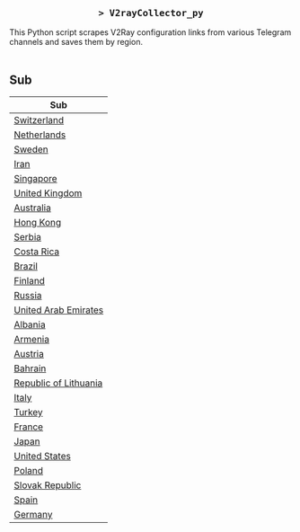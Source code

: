 <h3 align="center">
    <samp>&gt; V2rayCollector_py</samp>
</h3>

This Python script scrapes V2Ray configuration links from various Telegram channels and saves them by region.
<br>
<br>
## Sub
| Sub |
|-----|
| [Switzerland](https://raw.githubusercontent.com/freetomaid/Vxray-country/main/sub/Switzerland/config.txt) |
| [Netherlands](https://raw.githubusercontent.com/freetomaid/Vxray-country/main/sub/Netherlands/config.txt) |
| [Sweden](https://raw.githubusercontent.com/freetomaid/Vxray-country/main/sub/Sweden/config.txt) |
| [Iran](https://raw.githubusercontent.com/freetomaid/Vxray-country/main/sub/Iran/config.txt) |
| [Singapore](https://raw.githubusercontent.com/freetomaid/Vxray-country/main/sub/Singapore/config.txt) |
| [United Kingdom](https://raw.githubusercontent.com/freetomaid/Vxray-country/main/sub/United%20Kingdom/config.txt) |
| [Australia](https://raw.githubusercontent.com/freetomaid/Vxray-country/main/sub/Australia/config.txt) |
| [Hong Kong](https://raw.githubusercontent.com/freetomaid/Vxray-country/main/sub/Hong%20Kong/config.txt) |
| [Serbia](https://raw.githubusercontent.com/freetomaid/Vxray-country/main/sub/Serbia/config.txt) |
| [Costa Rica](https://raw.githubusercontent.com/freetomaid/Vxray-country/main/sub/Costa%20Rica/config.txt) |
| [Brazil](https://raw.githubusercontent.com/freetomaid/Vxray-country/main/sub/Brazil/config.txt) |
| [Finland](https://raw.githubusercontent.com/freetomaid/Vxray-country/main/sub/Finland/config.txt) |
| [Russia](https://raw.githubusercontent.com/freetomaid/Vxray-country/main/sub/Russia/config.txt) |
| [United Arab Emirates](https://raw.githubusercontent.com/freetomaid/Vxray-country/main/sub/United%20Arab%20Emirates/config.txt) |
| [Albania](https://raw.githubusercontent.com/freetomaid/Vxray-country/main/sub/Albania/config.txt) |
| [Armenia](https://raw.githubusercontent.com/freetomaid/Vxray-country/main/sub/Armenia/config.txt) |
| [Austria](https://raw.githubusercontent.com/freetomaid/Vxray-country/main/sub/Austria/config.txt) |
| [Bahrain](https://raw.githubusercontent.com/freetomaid/Vxray-country/main/sub/Bahrain/config.txt) |
| [Republic of Lithuania](https://raw.githubusercontent.com/freetomaid/Vxray-country/main/sub/Republic%20of%20Lithuania/config.txt) |
| [Italy](https://raw.githubusercontent.com/freetomaid/Vxray-country/main/sub/Italy/config.txt) |
| [Turkey](https://raw.githubusercontent.com/freetomaid/Vxray-country/main/sub/Turkey/config.txt) |
| [France](https://raw.githubusercontent.com/freetomaid/Vxray-country/main/sub/France/config.txt) |
| [Japan](https://raw.githubusercontent.com/freetomaid/Vxray-country/main/sub/Japan/config.txt) |
| [United States](https://raw.githubusercontent.com/freetomaid/Vxray-country/main/sub/United%20States/config.txt) |
| [Poland](https://raw.githubusercontent.com/freetomaid/Vxray-country/main/sub/Poland/config.txt) |
| [Slovak Republic](https://raw.githubusercontent.com/freetomaid/Vxray-country/main/sub/Slovak%20Republic/config.txt) |
| [Spain](https://raw.githubusercontent.com/freetomaid/Vxray-country/main/sub/Spain/config.txt) |
| [Germany](https://raw.githubusercontent.com/freetomaid/Vxray-country/main/sub/Germany/config.txt) |





































































































































































































































































































































































































































































































































































































































































































































































































































































































































































































































































































































































































































































































































































































































































































































































































































































































































































































































































































































































































































































































































































































































































































































































































































































































































































































































































































































































































































































































































































































































































































































































































































































































































































































































































































































































































































































































































































































































































































































































































































































































































































































































































































